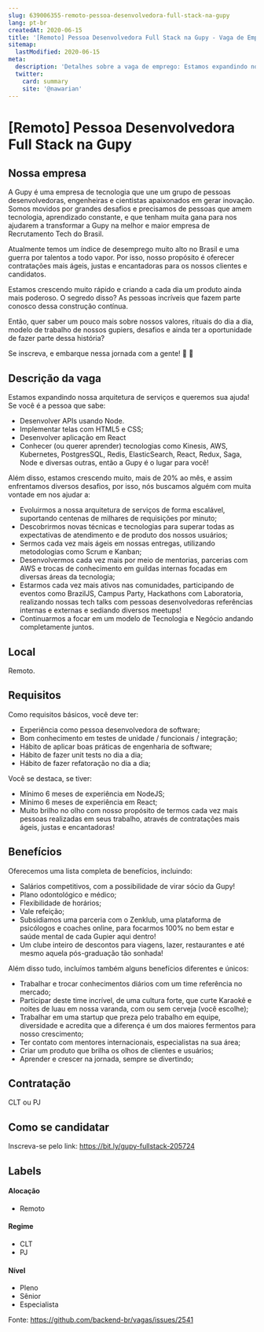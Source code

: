 ```yaml
---
slug: 639006355-remoto-pessoa-desenvolvedora-full-stack-na-gupy
lang: pt-br
createdAt: 2020-06-15
title: '[Remoto] Pessoa Desenvolvedora Full Stack na Gupy - Vaga de Emprego'
sitemap:
  lastModified: 2020-06-15
meta:
  description: 'Detalhes sobre a vaga de emprego: Estamos expandindo nossa arquitetura de serviços e queremos sua ajuda! Se você é a pessoa que sabe: - Desenvolver APIs usando Node. - Implementar telas com HTML5 e CSS; - Desenvolver aplicação em React - Conhecer (ou querer aprender) tecnologias como Kinesis, AWS, Kubernetes, PostgresSQL, Redis, ElasticSearch, React, Redux, Saga, Node e diversas outras, então a Gupy é o lugar para você!  Além disso, estamos crescendo muito, mais de 20% ao mês, e assim enfrentamos diversos desafios, por isso, nós buscamos alguém com muita vontade em nos ajudar a: - Evoluirmos a nossa arquitetura de serviços de forma escalável, suportando centenas de milhares de requisições por minuto; - Descobrirmos novas técnicas e tecnologias para superar todas as expectativas de atendimento e de produto dos nossos usuários; - Sermos cada vez mais ágeis em nossas entregas, utilizando metodologias como Scrum e Kanban; - Desenvolvermos cada vez mais por meio de mentorias, parcerias com AWS e trocas de conhecimento em guildas internas focadas em diversas áreas da tecnologia; - Estarmos cada vez mais ativos nas comunidades, participando de eventos como BrazilJS, Campus Party, Hackathons com Laboratoria, realizando nossas tech talks com pessoas desenvolvedoras referências internas e externas e sediando diversos meetups! - Continuarmos a focar em um modelo de Tecnologia e Negócio andando completamente juntos.'
  twitter:
    card: summary
    site: '@nawarian'
---
```


# [Remoto] Pessoa Desenvolvedora Full Stack na Gupy

<!-- 
==================================================
POR FAVOR, SÓ POSTE SE A VAGA FOR PARA FRONT-END!

Não faça distinção de gênero no título da vaga.

Use: "Front-End Developer" ao invés de 
"Desenvolvedor Front-End" \o/

Exemplo: `[São Paulo] Front-End Developer na NOME DA EMPRESA`
==================================================
-->

## Nossa empresa

A Gupy é uma empresa de tecnologia que une um grupo de pessoas desenvolvedoras, engenheiras e cientistas apaixonados em gerar inovação. Somos movidos por grandes desafios e precisamos de pessoas que amem tecnologia, aprendizado constante, e que tenham muita gana para nos ajudarem a transformar a Gupy na melhor e maior empresa de Recrutamento Tech do Brasil.

Atualmente temos um índice de desemprego muito alto no Brasil e uma guerra por talentos a todo vapor. Por isso, nosso propósito é oferecer contratações mais ágeis, justas e encantadoras para os nossos clientes e candidatos.

Estamos crescendo muito rápido e criando a cada dia um produto ainda mais poderoso. O segredo disso? As pessoas incríveis que fazem parte conosco dessa construção contínua.

Então, quer saber um pouco mais sobre nossos valores, rituais do dia a dia, modelo de trabalho de nossos gupiers, desafios e ainda ter a oportunidade de fazer parte dessa história?

Se inscreva, e embarque nessa jornada com a gente! 🚀 💙

## Descrição da vaga

Estamos expandindo nossa arquitetura de serviços e queremos sua ajuda! Se você é a pessoa que sabe:

- Desenvolver APIs usando Node.
- Implementar telas com HTML5 e CSS;
- Desenvolver aplicação em React
- Conhecer (ou querer aprender) tecnologias como Kinesis, AWS, Kubernetes, PostgresSQL, Redis, ElasticSearch, React, Redux, Saga, Node e diversas outras, então a Gupy é o lugar para você! 

Além disso, estamos crescendo muito, mais de 20% ao mês, e assim enfrentamos diversos desafios, por isso, nós buscamos alguém com muita vontade em nos ajudar a:

- Evoluirmos a nossa arquitetura de serviços de forma escalável, suportando centenas de milhares de requisições por minuto;
- Descobrirmos novas técnicas e tecnologias para superar todas as expectativas de atendimento e de produto dos nossos usuários;
- Sermos cada vez mais ágeis em nossas entregas, utilizando metodologias como Scrum e Kanban;
- Desenvolvermos cada vez mais por meio de mentorias, parcerias com AWS e trocas de conhecimento em guildas internas focadas em diversas áreas da tecnologia;
- Estarmos cada vez mais ativos nas comunidades, participando de eventos como BrazilJS, Campus Party, Hackathons com Laboratoria, realizando nossas tech talks com pessoas desenvolvedoras referências internas e externas e sediando diversos meetups!
- Continuarmos a focar em um modelo de Tecnologia e Negócio andando completamente juntos.

## Local

Remoto.

## Requisitos

Como requisitos básicos, você deve ter:

- Experiência como pessoa desenvolvedora de software;
- Bom conhecimento em testes de unidade / funcionais / integração;
- Hábito de aplicar boas práticas de engenharia de software;
- Hábito de fazer unit tests no dia a dia;
- Hábito de fazer refatoração no dia a dia;

Você se destaca, se tiver:

- Mínimo 6 meses de experiência em NodeJS;
- Mínimo 6 meses de experiência em React;
- Muito brilho no olho com nosso propósito de termos cada vez mais pessoas realizadas em seus trabalho, através de contratações mais ágeis, justas e encantadoras!

## Benefícios

Oferecemos uma lista completa de benefícios, incluindo:

- Salários competitivos, com a possibilidade de virar sócio da Gupy! 
- Plano odontológico e médico;
- Flexibilidade de horários;
- Vale refeição;
- Subsidiamos uma parceria com o Zenklub, uma plataforma de psicólogos e coaches online, para focarmos 100% no bem estar e saúde mental de cada Gupier aqui dentro!  
- Um clube inteiro de descontos para viagens, lazer, restaurantes e até mesmo aquela pós-graduação tão sonhada! 

Além disso tudo, incluímos também alguns benefícios diferentes e únicos:

- Trabalhar e trocar conhecimentos diários com um time referência no mercado;
- Participar deste time incrível, de uma cultura forte, que curte Karaokê e noites de luau em nossa varanda, com ou sem cerveja (você escolhe);
- Trabalhar em uma startup que preza pelo trabalho em equipe, diversidade e acredita que a diferença é um dos maiores fermentos para nosso crescimento;
- Ter contato com mentores internacionais, especialistas na sua área;
- Criar um produto que brilha os olhos de clientes e usuários;
- Aprender e crescer na jornada, sempre se divertindo;

## Contratação

CLT ou PJ

## Como se candidatar

Inscreva-se pelo link: https://bit.ly/gupy-fullstack-205724

## Labels
<!-- retire os labels que não fazem sentido à vaga -->

#### Alocação
- Remoto

#### Regime
- CLT
- PJ

#### Nível
- Pleno
- Sênior
- Especialista

Fonte: https://github.com/backend-br/vagas/issues/2541
